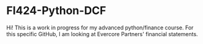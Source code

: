 # FI424-Python-DCF
Hi! This is a work in progress for my advanced python/finance course. For this specific GitHub, I am looking at Evercore Partners' financial statements. 

